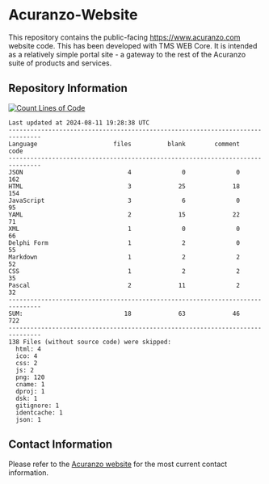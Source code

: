 # Acuranzo-Website
This repository contains the public-facing https://www.acuranzo.com website code. This has been developed with TMS WEB Core. It is intended as a relatively simple portal site - a gateway to the rest of the Acuranzo suite of products and services. 

## Repository Information
[![Count Lines of Code](https://github.com/lanboss-ltd/Acuranzo-Website/actions/workflows/main.yml/badge.svg)](https://github.com/lanboss-ltd/Acuranzo-Website/actions/workflows/main.yml)
<!--CLOC-START -->
```
Last updated at 2024-08-11 19:28:38 UTC
-------------------------------------------------------------------------------
Language                     files          blank        comment           code
-------------------------------------------------------------------------------
JSON                             4              0              0            162
HTML                             3             25             18            154
JavaScript                       3              6              0             95
YAML                             2             15             22             71
XML                              1              0              0             66
Delphi Form                      1              2              0             55
Markdown                         1              2              2             52
CSS                              1              2              2             35
Pascal                           2             11              2             32
-------------------------------------------------------------------------------
SUM:                            18             63             46            722
-------------------------------------------------------------------------------
138 Files (without source code) were skipped:
  html: 4
  ico: 4
  css: 2
  js: 2
  png: 120
  cname: 1
  dproj: 1
  dsk: 1
  gitignore: 1
  identcache: 1
  json: 1
```
<!--CLOC-END-->

## Contact Information
Please refer to the [Acuranzo website](https://www.acuranzo.com) for the most current contact information.
